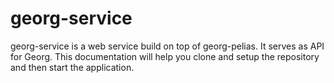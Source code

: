 # georg-service
georg-service is a web service build on top of georg-pelias. It serves as API for Georg. This documentation will help you clone and setup the repository and then start the application.

